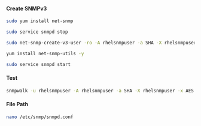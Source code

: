 #### Create SNMPv3

```sh
sudo yum install net-snmp
```
```sh
sudo service snmpd stop
```
```sh
sudo net-snmp-create-v3-user -ro -A rhelsnmpuser -a SHA -X rhelsnmpuser -x AES rhelsnmpuser
```
```sh
yum install net-snmp-utils -y
```
```sh
sudo service snmpd start
```
#### Test
```sh
snmpwalk -u rhelsnmpuser -A rhelsnmpuser -a SHA -X rhelsnmpuser -x AES -l authPriv 127.0.0.1 -v3
```


#### File Path
```sh
nano /etc/snmp/snmpd.conf
```
